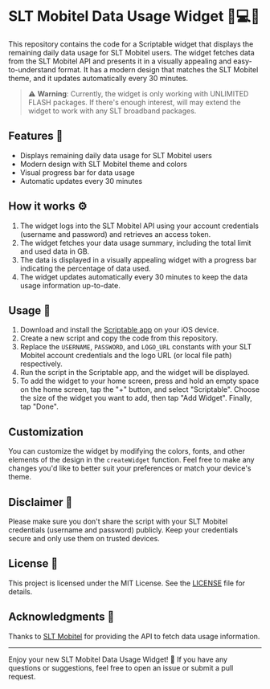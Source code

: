 # SLT Mobitel Data Usage Widget 📱💻🌐

This repository contains the code for a Scriptable widget that displays the remaining daily data usage for SLT Mobitel users. The widget fetches data from the SLT Mobitel API and presents it in a visually appealing and easy-to-understand format. It has a modern design that matches the SLT Mobitel theme, and it updates automatically every 30 minutes.

> ⚠️ **Warning**: Currently, the widget is only working with UNLIMITED FLASH packages. If there's enough interest, will may extend the widget to work with any SLT broadband packages.

## Features 🌟

- Displays remaining daily data usage for SLT Mobitel users
- Modern design with SLT Mobitel theme and colors
- Visual progress bar for data usage
- Automatic updates every 30 minutes

## How it works ⚙️

1. The widget logs into the SLT Mobitel API using your account credentials (username and password) and retrieves an access token.
2. The widget fetches your data usage summary, including the total limit and used data in GB.
3. The data is displayed in a visually appealing widget with a progress bar indicating the percentage of data used.
4. The widget updates automatically every 30 minutes to keep the data usage information up-to-date.

## Usage 📖

1. Download and install the [Scriptable app](https://apps.apple.com/us/app/scriptable/id1405459188) on your iOS device.
2. Create a new script and copy the code from this repository.
3. Replace the `USERNAME`, `PASSWORD`, and `LOGO_URL` constants with your SLT Mobitel account credentials and the logo URL (or local file path) respectively.
4. Run the script in the Scriptable app, and the widget will be displayed.
5. To add the widget to your home screen, press and hold an empty space on the home screen, tap the "+" button, and select "Scriptable". Choose the size of the widget you want to add, then tap "Add Widget". Finally, tap "Done".

## Customization

You can customize the widget by modifying the colors, fonts, and other elements of the design in the `createWidget` function. Feel free to make any changes you'd like to better suit your preferences or match your device's theme.

## Disclaimer 🚨

Please make sure you don't share the script with your SLT Mobitel credentials (username and password) publicly. Keep your credentials secure and only use them on trusted devices.

## License 📄

This project is licensed under the MIT License. See the [LICENSE](LICENSE) file for details.

## Acknowledgments 👏

Thanks to [SLT Mobitel](https://www.mobitel.lk/) for providing the API to fetch data usage information.

---

Enjoy your new SLT Mobitel Data Usage Widget! 🎉 If you have any questions or suggestions, feel free to open an issue or submit a pull request.
